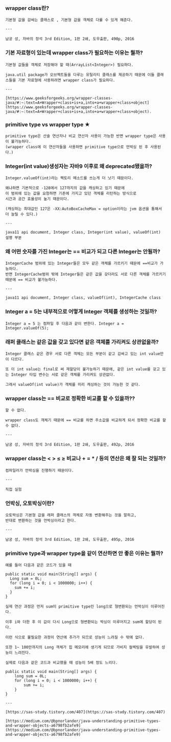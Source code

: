 ### wrapper class란?
    
    기본형 값을 감싸는 클래스로 , 기본형 값을 객체로 다룰 수 있게 해준다.
    
    ---
    
    남궁 성, 자바의 정석 3rd Edition, 1판 2쇄, 도우출판, 490p, 2016
    
### 기본 자료형이 있는데 wrapper class가 필요하는 이유는 뭘까?
    
    기본형 값들을 객체로 저장해야 할 때(ArrayList<Integer>) 필요하다.
   
    java.util package가 오브젝트들을 다루는 유틸리티 클래스를 제공하기 때문에 이들 클래스들을 기본 자료형에 사용하려면 wrapper class가 필요하다.
    
    ---
    
    [https://www.geeksforgeeks.org/wrapper-classes-java/#:~:text=A+Wrapper+class+is+a,into+a+wrapper+class+object](https://www.geeksforgeeks.org/wrapper-classes-java/#:~:text=A+Wrapper+class+is+a,into+a+wrapper+class+object).
    
### primitive type vs wrapper type ★
    
    primitive type은 산술 연산자나 비교 연산자 사용이 가능한 반면 wrapper type은 사용이 불가능하다. 
    (wrapper class에 이 연산자들을 사용하면 primitive type으로 언박싱 된 후 사용된다.)
    
### Integer(int value)생성자는 자바9 이후로 왜 deprecated됐을까?
    
    Integer.valueOf(int)라는 팩토리 메소드를 쓰는게 더 낫기 때문이다.
    
    왜냐하면 기본적으로 -128에서 127까지의 값을 캐싱하고 있기 때문에
    이 범위에 있는 값을 요청하면 기존에 가지고 있던 객체를 리턴하는 방식으로
    시간과 공간 효율성이 높기 때문이다.
    
    (캐싱하는 최대값인 127은 -XX:AutoBoxCacheMax = option이라는 jvm 옵션을 통해서 더 늘릴 수 있다.)
    
    ---
    
    java11 api document, Integer class, Integer(int value), valueOf(int) 설명 부분 
    
### 왜 어떤 숫자를 가진 Integer는 == 비교가 되고 다른 Integer는 안될까?
    
    IntegerCache 범위에 있는 Integer들은 모두 같은 객체를 가르키기 때문에 ==비교가 가능하다.
    반면 IntegerCache범위 밖에 Integer들은 같은 값을 갖더라도 서로 다른 객체를 가르키기 때문에 == 비교가 불가능하다.
    
    ---
    
    java11 api document, Integer class, valueOf(int), IntegerCache class
    
### Integer a = 5는 내부적으로 어떻게 Integer 객체를 생성하는 것일까?
    
    Integer a = 5 는 컴파일 후 다음과 같이 변한다. Integer a = Integer.valueOf(5);
    
### 래퍼 클래스는 같은 값을 갖고 있다면 같은 객체를 가리켜도 상관없을까?
    
    Integer 클래스 같은 경우 서로 다른 객체는 모든 부분이 같고 감싸고 있는 int value만이 다르다.
    
    또 이 int value는 final로 써 재할당이 불가능하기 때문에, 같은 int value를 갖고 있는 Integer 타입 변수는 서로 같은 객체를 가리켜도 상관없다.
    
    그래서 valueOf(int value)가 객체를 미리 캐싱하는 것이 가능한 것 같다.
    
### wrapper class는 == 비교로 정확한 비교를 할 수 있을까??
    
    할 수 없다.
    
    wrapper class도 객체기 때문에 == 비교를 하면 주소값을 비교하게 되서 정확한 비교를 할 수 없다.
    
    ---
    
    남궁 성, 자바의 정석 3rd Edition, 1판 2쇄, 도우출판, 492p, 2016
    
### wrapper class는 < > ≤ ≥ 비교나 + = * / 등의 연산은 왜 잘 되는 것일까?
    
    컴파일러가 언박싱을 진행하기 때문이다. 
    
    ---
    
    직접 실험
    
### 언박싱, 오토박싱이란?
    
    오토박싱은 기본형 값을 래퍼 클래스의 객체로 자동 변환해주는 것을 말하고,
    반대로 변환하는 것을 언박싱이라고 한다.
    
    ---
    
    남궁 성, 자바의 정석 3rd Edition, 1판 2쇄, 도우출판, 495p, 2016

### primitive type과 wrapper type을 같이 연산하면 안 좋은 이유는 뭘까?
    
    예를 들어 다음과 같은 코드가 있을 때
    
    public static void main(String[] args) {
      Long sum = 0L;
      for (long i = 0; i < 1000000; i++) {
      	sum += i;
      }
    }
    
    실제 연산 과정은 먼저 sum이 primitive type인 long으로 형변환되는 언박싱이 이루어진다.
    
    이후 i와 더한 후 이 값이 다시 Long으로 형변환되는 박싱이 이루어지고 sum에 할당이 된다.
    
    이런 식으로 불필요한 과정이 연산에 추가가 되므로 성능이 느려질 수 밖에 없다.  
    
    또한 1~ 100만까지의 Long 객체가 힙 메모리에 생기게 되므로 가비지 컬렉팅을 유발하여 성능이 느려진다.
    
    실제로 다음과 같은 코드과 비교했을 때 성능이 5배 정도 느리다.
    
    public static void main(String[] args) {
        long sum = 0L;
        for (long i = 0; i < 1000000; i++) {
            sum += i;
        }
    }
    
    ---
    
    [https://sas-study.tistory.com/407](https://sas-study.tistory.com/407)
    
    [https://medium.com/@bpnorlander/java-understanding-primitive-types-and-wrapper-objects-a6798fb2afe9](https://medium.com/@bpnorlander/java-understanding-primitive-types-and-wrapper-objects-a6798fb2afe9)